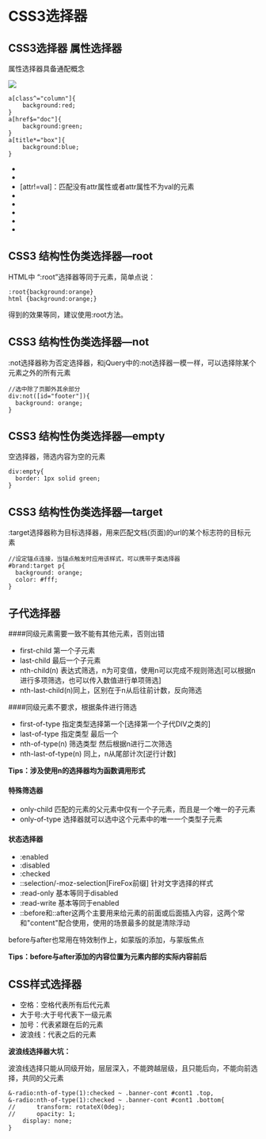 # CSS3选择器

## CSS3选择器 属性选择器

属性选择器具备通配概念

![](http://img.mukewang.com/56653eba0001b07004610215.jpg)

~~~
a[class^="column"]{
    background:red;
}
a[href$="doc"]{
    background:green;
}
a[title*="box"]{
    background:blue;
}
~~~

- [attr]:匹配所有具备attr属性的元素
- [attr=val]:匹配所有attr属性=val的元素
- [attr!=val]：匹配没有attr属性或者attr属性不为val的元素
- [attr^=val]:匹配attr属性以val开头的元素
- [attr$=val]:匹配attr属性以val结尾的元素
- [attr*=val]:匹配attr属性含有val的元素
- [attr~=val]:匹配attr属性包含val的元素，attr属性值必须为空格分割的单词列表
- [attr|=val]:匹配attr属性以val开头且其后没有其他字符，或者其他字符是以连字符开头的元素

## CSS3 结构性伪类选择器—root

HTML中 “:root”选择器等同于<html>元素，简单点说：

	:root{background:orange}
	html {background:orange;}

得到的效果等同，建议使用:root方法。

## CSS3 结构性伪类选择器—not

:not选择器称为否定选择器，和jQuery中的:not选择器一模一样，可以选择除某个元素之外的所有元素

~~~
//选中除了页脚外其余部分
div:not([id="footer"]){
  background: orange;
}
~~~

## CSS3 结构性伪类选择器—empty

空选择器，筛选内容为空的元素
~~~
div:empty{
  border: 1px solid green;
}
~~~

## CSS3 结构性伪类选择器—target

:target选择器称为目标选择器，用来匹配文档(页面)的url的某个标志符的目标元素

~~~
//设定锚点连接，当锚点触发时应用该样式，可以携带子类选择器
#brand:target p{
  background: orange;
  color: #fff;
}
~~~

## 子代选择器

####同级元素需要一致不能有其他元素，否则出错

- first-child 第一个子元素
- last-child 最后一个子元素
- nth-child(n) 表达式筛选，n为可变值，使用n可以完成不规则筛选[可以根据n进行多项筛选，也可以传入数值进行单项筛选]
- nth-last-child(n)同上，区别在于n从后往前计数，反向筛选

####同级元素不要求，根据条件进行筛选

- first-of-type 指定类型选择第一个[选择第一个子代DIV之类的]
- last-of-type 指定类型 最后一个
- nth-of-type(n) 筛选类型 然后根据n进行二次筛选
- nth-last-of-type(n) 同上，n从尾部计次[逆行计数]

**Tips：涉及使用n的选择器均为函数调用形式**

#### 特殊筛选器

- only-child 匹配的元素的父元素中仅有一个子元素，而且是一个唯一的子元素
- only-of-type 选择器就可以选中这个元素中的唯一一个类型子元素

#### 状态选择器

- :enabled
- :disabled
- :checked
- ::selection/-moz-selection[FireFox前缀] 针对文字选择的样式
- :read-only 基本等同于disabled
- :read-write 基本等同于enabled
- ::before和::after这两个主要用来给元素的前面或后面插入内容，这两个常和"content"配合使用，使用的场景最多的就是清除浮动

before与after也常用在特效制作上，如蒙版的添加，与蒙版焦点

**Tips：before与after添加的内容位置为元素内部的实际内容前后**

## CSS样式选择器

- 空格：空格代表所有后代元素
- 大于号:大于号代表下一级元素
- 加号：代表紧跟在后的元素
- 波浪线：代表之后的元素

**波浪线选择器大坑：**

波浪线选择只能从同级开始，层层深入，不能跨越层级，且只能后向，不能向前选择，共同的父元素

~~~
&-radio:nth-of-type(1):checked ~ .banner-cont #cont1 .top,
&-radio:nth-of-type(1):checked ~ .banner-cont #cont1 .bottom{
//		transform: rotateX(0deg);
//		opacity: 1;
	display: none;
}
~~~